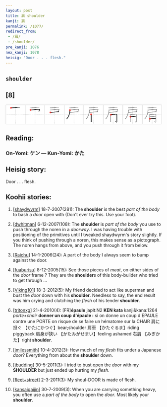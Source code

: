 ```yaml
---
layout: post
title: 肩 shoulder
kanji: 肩
permalink: /1077/
redirect_from:
 - /肩/
 - /shoulder/
pre_kanji: 1076
nex_kanji: 1078
heisig: "Door . . . flesh."
---
```


## `shoulder`

## [8]

<div class="stroke"><img src="../images/E882A9.png" /></div>

## Reading:

### On-Yomi: ケン &mdash; Kun-Yomi: かた

## Heisig story:

Door . . . flesh.

## Koohii stories:

1) [<a href="http://kanji.koohii.com/profile/shaydwyrm">shaydwyrm</a>] 18-7-2007(281): The<strong> shoulder</strong> is the best <em>part of the body</em> to bash a <em>door</em> open with (Don&#039;t ever try this. Use your foot).

2) [<a href="http://kanji.koohii.com/profile/dwhitman">dwhitman</a>] 6-12-2007(108): The<strong> shoulder</strong> is <em>part of the body</em> you use to push through the noren in a <em>doorway</em>. I was having trouble with positioning of the primitives until I tweaked shaydwyrm&#039;s story slightly. If you think of pushing through a noren, this makes sense as a pictograph. The noren hangs from above, and you push through it from below.

3) [<a href="http://kanji.koohii.com/profile/Raichu">Raichu</a>] 14-1-2006(24): A part of the body I always seem to bump against the door.

4) [<a href="http://kanji.koohii.com/profile/fuaburisu">fuaburisu</a>] 8-12-2005(15): See those pieces of <em>meat</em>, on either sides of the <em>door</em> frame ? They are the<strong> shoulder</strong>s of this body-builder who tried to get through ...

5) [<a href="http://kanji.koohii.com/profile/Viking101">Viking101</a>] 18-3-2012(5): My friend decided to act like superman and bust the <em>door</em> down with his<strong> shoulder</strong>. Needless to say, the end result was him crying and clutching the <em>flesh</em> of his tender<strong> shoulder</strong>.

6) [<a href="http://kanji.koohii.com/profile/tritonxg">tritonxg</a>] 21-4-2010(4): [FR]<strong>épaule</strong> japlt:N2 <strong>KEN kata</strong> kanji&amp;kana:1264 <em>porte+chair </em> <strong>donner un coup d&#039;épaule :</strong> si on donne un coup d&#039;EPAULE contre une PORTE on risque de se faire un hématome sur la CHAIR 肩に担ぐ 【かたにかつぐ】bear;shoulder 肩車 【かたぐるま】riding piggyback 肩身が狭い 【かたみがせまい】feeling ashamed 右肩 【みぎかた】right<strong> shoulder</strong>.

7) [<a href="http://kanji.koohii.com/profile/jmilessmith">jmilessmith</a>] 10-4-2012(3): How much of my <em>flesh</em> fits under a Japanese <em>door</em>? Everything from about the<strong> shoulder</strong> down.

8) [<a href="http://kanji.koohii.com/profile/jbudding">jbudding</a>] 30-5-2011(3): I tried to bust open the <em>door</em> with my<strong> SHOULDER</strong> but just ended up hurting my <em>flesh</em>.

9) [<a href="http://kanji.koohii.com/profile/fleet+street">fleet+street</a>] 2-3-2011(3): My shoul-DOOR is made of flesh.

10) [<a href="http://kanji.koohii.com/profile/kansaigaijin">kansaigaijin</a>] 30-7-2009(3): When you are carrying something heavy, you often use a <em>part of the body</em> to open the <em>door</em>. Most likely your <strong>shoulder</strong>.
